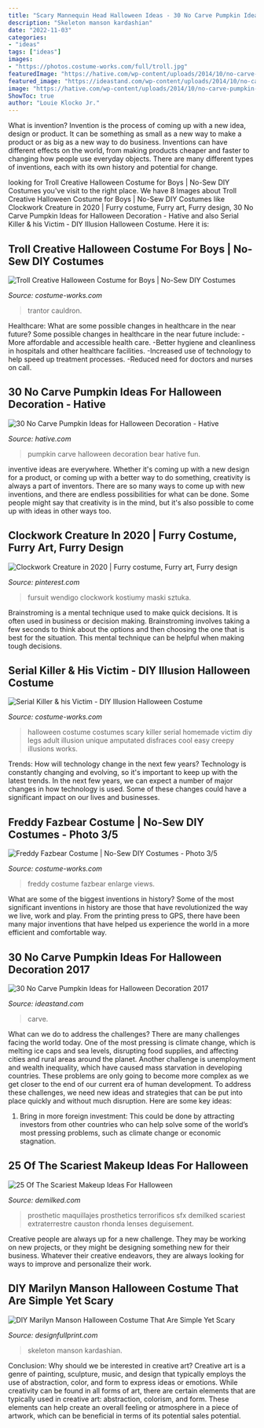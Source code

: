 ```yaml
---
title: "Scary Mannequin Head Halloween Ideas - 30 No Carve Pumpkin Ideas For Halloween Decoration"
description: "Skeleton manson kardashian"
date: "2022-11-03"
categories:
- "ideas"
tags: ["ideas"]
images:
- "https://photos.costume-works.com/full/troll.jpg"
featuredImage: "https://hative.com/wp-content/uploads/2014/10/no-carve-pumpkin-ideas/26-bear-pumpkin.jpg"
featured_image: "https://ideastand.com/wp-content/uploads/2014/10/no-carve-pumpkin-ideas/18-witch-pumpkin.jpg"
image: "https://hative.com/wp-content/uploads/2014/10/no-carve-pumpkin-ideas/26-bear-pumpkin.jpg"
ShowToc: true
author: "Louie Klocko Jr."
---
```



What is invention?
Invention is the process of coming up with a new idea, design or product. It can be something as small as a new way to make a product or as big as a new way to do business. Inventions can have different effects on the world, from making products cheaper and faster to changing how people use everyday objects. There are many different types of inventions, each with its own history and potential for change.

	

		
looking for Troll Creative Halloween Costume for Boys | No-Sew DIY Costumes you've visit to the right place. We have 8 Images about Troll Creative Halloween Costume for Boys | No-Sew DIY Costumes like Clockwork Creature in 2020 | Furry costume, Furry art, Furry design, 30 No Carve Pumpkin Ideas for Halloween Decoration - Hative and also Serial Killer &amp; his Victim - DIY Illusion Halloween Costume. Here it is:
		
    
## Troll Creative Halloween Costume For Boys | No-Sew DIY Costumes

<img loading=lazy src="https://photos.costume-works.com/full/troll.jpg" onerror="this.onerror=null;this.src='https://tse3.mm.bing.net/th?id=OIP.eK3DPkAD49oK5Od9KuRqJwHaJ3&amp;pid=15.1';" alt="Troll Creative Halloween Costume for Boys | No-Sew DIY Costumes">

_Source: costume-works.com_

>trantor cauldron. 

	

Healthcare: What are some possible changes in healthcare in the near future?
Some possible changes in healthcare in the near future include: 
-More affordable and accessible health care. 
-Better hygiene and cleanliness in hospitals and other healthcare facilities. 
-Increased use of technology to help speed up treatment processes. 
-Reduced need for doctors and nurses on call.

    
## 30 No Carve Pumpkin Ideas For Halloween Decoration - Hative

<img loading=lazy src="https://hative.com/wp-content/uploads/2014/10/no-carve-pumpkin-ideas/26-bear-pumpkin.jpg" onerror="this.onerror=null;this.src='https://tse4.mm.bing.net/th?id=OIP.ZomFTZQLJjHHa9UfzDinmQHaIO&amp;pid=15.1';" alt="30 No Carve Pumpkin Ideas for Halloween Decoration - Hative">

_Source: hative.com_

>pumpkin carve halloween decoration bear hative fun. 

	

inventive ideas are everywhere. Whether it's coming up with a new design for a product, or coming up with a better way to do something, creativity is always a part of inventors. There are so many ways to come up with new inventions, and there are endless possibilities for what can be done. Some people might say that creativity is in the mind, but it's also possible to come up with ideas in other ways too.

    
## Clockwork Creature In 2020 | Furry Costume, Furry Art, Furry Design

<img loading=lazy src="https://i.pinimg.com/736x/a6/d8/1f/a6d81fe9c97fff8e64786ddd543e5d7a.jpg" onerror="this.onerror=null;this.src='https://tse3.mm.bing.net/th?id=OIP.uDgE0EIqhdk7K39ULHY66AHaLV&amp;pid=15.1';" alt="Clockwork Creature in 2020 | Furry costume, Furry art, Furry design">

_Source: pinterest.com_

>fursuit wendigo clockwork kostiumy maski sztuka. 

	

Brainstroming is a mental technique used to make quick decisions. It is often used in business or decision making. Brainstroming involves taking a few seconds to think about the options and then choosing the one that is best for the situation. This mental technique can be helpful when making tough decisions.

    
## Serial Killer &amp; His Victim - DIY Illusion Halloween Costume

<img loading=lazy src="https://photos.costume-works.com/full/serial_killer_n_his_victim.jpg" onerror="this.onerror=null;this.src='https://tse3.mm.bing.net/th?id=OIP.DKlyX-R_z0xfnyvLztHF_wHaLs&amp;pid=15.1';" alt="Serial Killer &amp; his Victim - DIY Illusion Halloween Costume">

_Source: costume-works.com_

>halloween costume costumes scary killer serial homemade victim diy legs adult illusion unique amputated disfraces cool easy creepy illusions works. 

	

Trends: How will technology change in the next few years?
Technology is constantly changing and evolving, so it's important to keep up with the latest trends. In the next few years, we can expect a number of major changes in how technology is used. Some of these changes could have a significant impact on our lives and businesses.

    
## Freddy Fazbear Costume | No-Sew DIY Costumes - Photo 3/5

<img loading=lazy src="https://photos.costume-works.com/full/freddy_fazbear4.jpg" onerror="this.onerror=null;this.src='https://tse3.mm.bing.net/th?id=OIP.4gfzWZHnjCte0P6Y_lCDhAAAAA&amp;pid=15.1';" alt="Freddy Fazbear Costume | No-Sew DIY Costumes - Photo 3/5">

_Source: costume-works.com_

>freddy costume fazbear enlarge views. 

	

What are some of the biggest inventions in history?
Some of the most significant inventions in history are those that have revolutionized the way we live, work and play. From the printing press to GPS, there have been many major inventions that have helped us experience the world in a more efficient and comfortable way.

    
## 30 No Carve Pumpkin Ideas For Halloween Decoration 2017

<img loading=lazy src="https://ideastand.com/wp-content/uploads/2014/10/no-carve-pumpkin-ideas/18-witch-pumpkin.jpg" onerror="this.onerror=null;this.src='https://tse2.mm.bing.net/th?id=OIP.7PG37TPrIKos-ENF-Z7slgHaIO&amp;pid=15.1';" alt="30 No Carve Pumpkin Ideas for Halloween Decoration 2017">

_Source: ideastand.com_

>carve. 

	

What can we do to address the challenges?
There are many challenges facing the world today. One of the most pressing is climate change, which is melting ice caps and sea levels, disrupting food supplies, and affecting cities and rural areas around the planet. Another challenge is unemployment and wealth inequality, which have caused mass starvation in developing countries. 
These problems are only going to become more complex as we get closer to the end of our current era of human development. To address these challenges, we need new ideas and strategies that can be put into place quickly and without much disruption. Here are some key ideas: 

1) Bring in more foreign investment: This could be done by attracting investors from other countries who can help solve some of the world’s most pressing problems, such as climate change or economic stagnation.

    
## 25 Of The Scariest Makeup Ideas For Halloween

<img loading=lazy src="https://www.demilked.com/magazine/wp-content/uploads/2014/10/creepy-halloween-make-up-creative-ideas-23.jpg" onerror="this.onerror=null;this.src='https://tse2.mm.bing.net/th?id=OIP.3zLK-lbdMEHLBJxYrETLyAHaLH&amp;pid=15.1';" alt="25 Of The Scariest Makeup Ideas For Halloween">

_Source: demilked.com_

>prosthetic maquillajes prosthetics terrorificos sfx demilked scariest extraterrestre causton rhonda lenses deguisement. 

	

Creative people are always up for a new challenge. They may be working on new projects, or they might be designing something new for their business. Whatever their creative endeavors, they are always looking for ways to improve and personalize their work.

    
## DIY Marilyn Manson Halloween Costume That Are Simple Yet Scary

<img loading=lazy src="https://cdn.shopify.com/s/files/1/2645/2620/files/4_515f0700-36a1-436c-a5ae-671bdbeb4d98_large.jpg?v=1551790493" onerror="this.onerror=null;this.src='https://tse4.mm.bing.net/th?id=OIP.UBbXVXTMK6ph2ou_J2L0wwAAAA&amp;pid=15.1';" alt="DIY Marilyn Manson Halloween Costume That Are Simple Yet Scary">

_Source: designfullprint.com_

>skeleton manson kardashian. 

	

Conclusion: Why should we be interested in creative art?
Creative art is a genre of painting, sculpture, music, and design that typically employs the use of abstraction, color, and form to express ideas or emotions. While creativity can be found in all forms of art, there are certain elements that are typically used in creative art: abstraction, colorism, and form. These elements can help create an overall feeling or atmosphere in a piece of artwork, which can be beneficial in terms of its potential sales potential.


